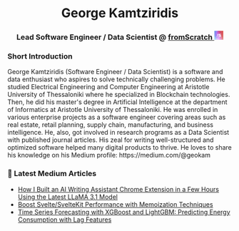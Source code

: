 <h1 align="center">George Kamtziridis</h1>
<h3 align="center">
  Lead Software Engineer / Data Scientist @ 
  <a href="https://www.linkedin.com/company/fromscratch-studio/ target="_blank">
    fromScratch
    <img src="./fs-logo.png" alt="fromScratch Logo" width="20" height="20" />
  </a>
</h3>

<h3>Short Introduction</h3>
<p>
  George Kamtziridis (Software Engineer / Data Scientist) is a software and data enthusiast who aspires to solve technically challenging problems. He studied Electrical Engineering and Computer Engineering at Aristotle University of Thessaloniki where he specialized in Blockchain technologies. Then, he did his master's degree in Artificial Intelligence at the department of Informatics at Aristotle University of Thessaloniki. He was enrolled in various enterprise projects as a software engineer covering areas such as real estate, retail planning, supply chain, manufacturing, and business intelligence. He, also, got involved in research programs as a Data Scientist with published journal articles. His zeal for writing well-structured and optimized software helped many digital products to thrive. He loves to share his knowledge on his Medium profile: https://medium.com/@geokam
</p>

<h3>📝 Latest Medium Articles</h3>
<ul>
  <li><a href="https://medium.com/p/8cd72758db6d" target="_blank">How I Built an AI Writing Assistant Chrome Extension in a Few Hours Using the Latest LLaMA 3.1 Model</a></li>
  <li><a href="https://medium.com/p/7711c4e11324" target="_blank">Boost Svelte/SvelteKit Performance with Memoization Techniques</a></li>
  <li><a href="https://medium.com/p/dbf69970a90f" target="_blank">Time Series Forecasting with XGBoost and LightGBM: Predicting Energy Consumption with Lag Features</a></li>
</ul>
